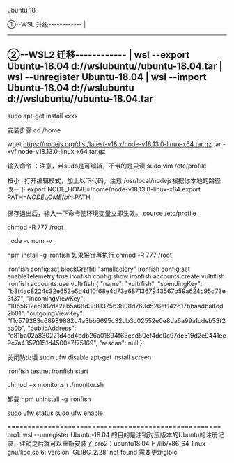 ubuntu 18

①--WSL  升级------------
|  

-------------------------



②--WSL2 迁移------------
|  wsl --export Ubuntu-18.04 d://wslubuntu//ubuntu-18.04.tar
|  wsl --unregister Ubuntu-18.04
|  wsl --import Ubuntu-18.04 d://wslubuntu d://wslubuntu//ubuntu-18.04.tar
-------------------------


sudo apt-get install xxxx

安装步骤
cd /home

wget https://nodejs.org/dist/latest-v18.x/node-v18.13.0-linux-x64.tar.gz 
tar -xvf node-v18.13.0-linux-x64.tar.gz

输入命令 ：注意，带sudo是可编辑，不带的是只读
sudo vim /etc/profile

按小 i    打开编辑模式，加上以下代码，注意  /usr/local/nodejs根据你本地的路径改一下
export NODE_HOME=/home/node-v18.13.0-linux-x64
export PATH=${NODE_HOME}/bin:$PATH

保存退出后，输入一下命令使环境变量立即生效。
source /etc/profile

chmod -R 777 /root

node -v
npm -v

npm install -g ironfish
如果报错再执行
chmod -R 777 /root

ironfish config:set blockGraffiti "smallcelery"
ironfish config:set enableTelemetry true
ironfish config:show
ironfish accounts:create vultrfish
ironfish accounts:use vultrfish
{
   "name": "vultrfish",
   "spendingKey": "b3f4ac8224c32e653e5d4d10f68e4d73e6871367943567b59a624c95d73e3f37",
   "incomingViewKey": "10b5612e5087da2eb5a68d3881375b3808d763d526ef142d17bbaadba8dd2b01",
   "outgoingViewKey": "f1c579283c68989882d4a3bb6695c32db3c02552e0e8da6a99a1cdeb53f2aa0b",
   "publicAddress": "e81ba02a830221d4cd4bdb26a01894f63ccd50ef4dc0c97de519d2e9441ee9c7a43570151d4500e7f75169",
   "rescan": null
}

关闭防火墙
sudo ufw disable
apt-get install screen

ironfish testnet
ironfish start

chmod +x monitor.sh
./monitor.sh


卸载
npm uninstall -g ironfish

sudo ufw status
sudo ufw enable


=====================================================
pro1: wsl --unregister Ubuntu-18.04 的目的是注销对应版本的Ubuntu的注册记录，注销之后就可以重新安装了
pro2：ubuntu18.04上 /lib/x86_64-linux-gnu/libc.so.6: version `GLIBC_2.28‘ not found   需要更新glbic